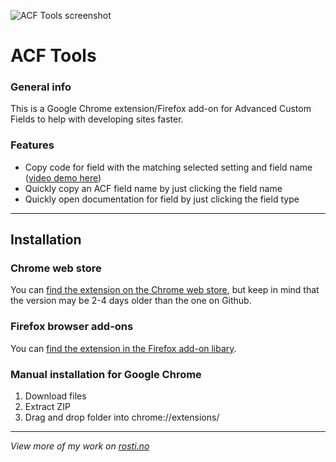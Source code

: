 ![ACF Tools screenshot](https://user-images.githubusercontent.com/25268506/78194798-6b1d3900-747e-11ea-86b2-d9013ca90810.gif)

# ACF Tools

### General info

This is a Google Chrome extension/Firefox add-on for Advanced Custom Fields to help with developing sites faster.

### Features

- Copy code for field with the matching selected setting and field name ([video demo here](https://youtu.be/_gyqUem8jKo))
- Quickly copy an ACF field name by just clicking the field name
- Quickly open documentation for field by just clicking the field type

---

## Installation

### Chrome web store

You can [find the extension on the Chrome web store](https://chrome.google.com/webstore/detail/acf-tools/ogliegjmpalokmaaeckcdgbhdeedcnmf), but keep in mind that the version may be 2-4 days older than the one on Github.

### Firefox browser add-ons

You can [find the extension in the Firefox add-on libary](https://addons.mozilla.org/en-US/firefox/addon/acf-tools/).

### Manual installation for Google Chrome

1. Download files
2. Extract ZIP
3. Drag and drop folder into chrome://extensions/

---

_View more of my work on [rosti.no](https://rosti.no)_
